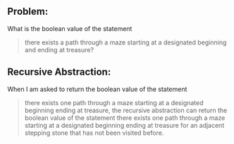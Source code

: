## Problem: 
What is the boolean value of the statement
>there exists a path through a maze starting at a designated beginning and ending at treasure?

## Recursive Abstraction: 
When I am asked to return the boolean value of the statement 
>there exists one path through a maze starting at a designated beginning ending at treasure, 
the recursive abstraction can return the boolean value of the statement 
>there exists one path through a maze starting at a designated beginning ending at treasure
for an adjacent stepping stone that has not been visited before.
